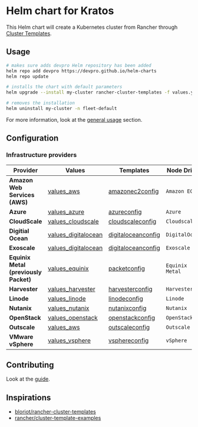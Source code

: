 # Helm chart for Kratos

This Helm chart will create a Kubernetes cluster from Rancher through [Cluster Templates](https://ranchermanager.docs.rancher.com/how-to-guides/new-user-guides/manage-clusters/manage-cluster-templates).

## Usage

```bash
# makes sure adds devpro Helm repository has been added
helm repo add devpro https://devpro.github.io/helm-charts
helm repo update

# installs the chart with default parameters
helm upgrade --install my-cluster rancher-cluster-templates -f values.yaml --namespace fleet-default

# removes the installation
helm uninstall my-cluster -n fleet-default
```

For more information, look at the [general usage](https://github.com/devpro/helm-charts#usage) section.

## Configuration

### Infrastructure providers

Provider                              | Values                                                   | Templates                                               | Node Driver
--------------------------------------|----------------------------------------------------------|---------------------------------------------------------|----------------
**Amazon Web Services (AWS)**         | [values_aws](examples/values_aws.yaml)                   | [amazonec2config](templates/amazonec2config.yaml)       | `Amazon EC2`
**Azure**                             | [values_azure](examples/values_azure.yaml)               | [azureconfig](templates/azureconfig.yaml)               | `Azure`
**CloudScale**                        | [values_cloudscale](examples/values_cloudscale.yaml)     | [cloudscaleconfig](templates/cloudscaleconfig.yaml)     | `Cloudscale`
**Digitial Ocean**                    | [values_digitalocean](examples/values_digitalocean.yaml) | [digitaloceanconfig](templates/digitaloceanconfig.yaml) | `DigitalOcean`
**Exoscale**                          | [values_digitalocean](examples/values_digitalocean.yaml) | [digitaloceanconfig](templates/digitaloceanconfig.yaml) | `Exoscale`
**Equinix Metal (previously Packet)** | [values_equinix](examples/values_equinix.yaml)           | [packetconfig](templates/packetconfig.yaml)             | `Equinix Metal`
**Harvester**                         | [values_harvester](examples/values_harvester.yaml)       | [harvesterconfig](templates/harvesterconfig.yaml)       | `Harvester`
**Linode**                            | [values_linode](examples/values_linode.yaml)             | [linodeconfig](templates/linodeconfig.yaml)             | `Linode`
**Nutanix**                           | [values_nutanix](examples/values_nutanix.yaml)           | [nutanixconfig](templates/nutanixconfig.yaml)           | `Nutanix`
**OpenStack**                         | [values_openstack](examples/values_openstack.yaml)       | [openstackconfig](templates/openstackconfig.yaml)       | `OpenStack`
**Outscale**                          | [values_aws](examples/values_outscale.yaml)              | [outscaleconfig](templates/outscaleconfig.yaml)         | `Outscale`
**VMware vSphere**                    | [values_vsphere](examples/values_vsphere.yaml)           | [vsphereconfig](templates/vsphereconfig.yaml)           | `vSphere`

## Contributing

Look at the [guide](CONTRIBUTING.md).

## Inspirations

* [bloriot/rancher-cluster-templates](https://github.com/bloriot/rancher-cluster-templates)
* [rancher/cluster-template-examples](https://github.com/rancher/cluster-template-examples)
